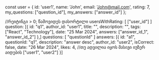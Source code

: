 const user = {
    id: 'user1',
    name: 'John',
    email: 'John@mail.com',
    rating: 7,
    my_questions: ["question_id"],
    my_answers: ["answer_id"]
  };

  //რეიტინგი > 0; წამოვიდეს დასორტილი
  usersWithRating: [
    ["user_id"]
  ]
  question: [{
    id: "q1",
    author_id: "user1",
    title: "",
    description: "",
    tags: ["React", "Technology"],
    date: "25 Mar 2024",
    answers: ["answer_id_1", "answer_id_2"]
  },]
  questions: [
    "questionId"
  ]
  answers: [{
    id: "a1",
    questionId: "q1",
    description: "answer desc",
    author_id: "user2",
    isCorrect: false,
    date: "26 Mar 2024",
    likes: 4, //თუ ადვილია იყოს მასივი იუზერ აიდების ["user1", "user2"]
  }]